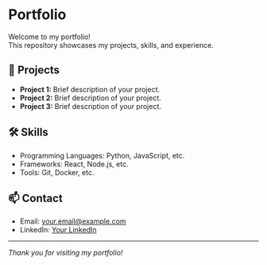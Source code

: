# Portfolio

Welcome to my portfolio!  
This repository showcases my projects, skills, and experience.

## 🚀 Projects

- **Project 1:** Brief description of your project.
- **Project 2:** Brief description of your project.
- **Project 3:** Brief description of your project.

## 🛠️ Skills

- Programming Languages: Python, JavaScript, etc.
- Frameworks: React, Node.js, etc.
- Tools: Git, Docker, etc.

## 📫 Contact

- Email: your.email@example.com
- LinkedIn: [Your LinkedIn](https://linkedin.com/in/yourprofile)

---

*Thank you for visiting my portfolio!*